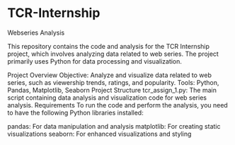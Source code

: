 # TCR-Internship
Webseries Analysis

This repository contains the code and analysis for the TCR Internship project, which involves analyzing data related to web series. The project primarily uses Python for data processing and visualization.

Project Overview
Objective: Analyze and visualize data related to web series, such as viewership trends, ratings, and popularity.
Tools: Python, Pandas, Matplotlib, Seaborn
Project Structure
tcr_assign_1.py: The main script containing data analysis and visualization code for web series analysis.
Requirements
To run the code and perform the analysis, you need to have the following Python libraries installed:

pandas: For data manipulation and analysis
matplotlib: For creating static visualizations
seaborn: For enhanced visualizations and styling
